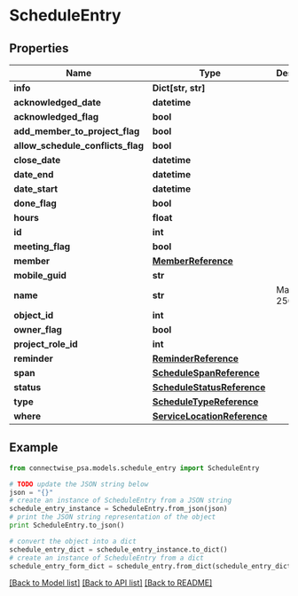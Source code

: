 # ScheduleEntry


## Properties
Name | Type | Description | Notes
------------ | ------------- | ------------- | -------------
**info** | **Dict[str, str]** |  | [optional] 
**acknowledged_date** | **datetime** |  | [optional] 
**acknowledged_flag** | **bool** |  | [optional] 
**add_member_to_project_flag** | **bool** |  | [optional] 
**allow_schedule_conflicts_flag** | **bool** |  | [optional] 
**close_date** | **datetime** |  | [optional] 
**date_end** | **datetime** |  | [optional] 
**date_start** | **datetime** |  | [optional] 
**done_flag** | **bool** |  | [optional] 
**hours** | **float** |  | [optional] 
**id** | **int** |  | [optional] 
**meeting_flag** | **bool** |  | [optional] 
**member** | [**MemberReference**](MemberReference.md) |  | [optional] 
**mobile_guid** | **str** |  | [optional] 
**name** | **str** |  Max length: 250; | [optional] 
**object_id** | **int** |  | [optional] 
**owner_flag** | **bool** |  | [optional] 
**project_role_id** | **int** |  | [optional] 
**reminder** | [**ReminderReference**](ReminderReference.md) |  | [optional] 
**span** | [**ScheduleSpanReference**](ScheduleSpanReference.md) |  | [optional] 
**status** | [**ScheduleStatusReference**](ScheduleStatusReference.md) |  | [optional] 
**type** | [**ScheduleTypeReference**](ScheduleTypeReference.md) |  | [optional] 
**where** | [**ServiceLocationReference**](ServiceLocationReference.md) |  | [optional] 

## Example

```python
from connectwise_psa.models.schedule_entry import ScheduleEntry

# TODO update the JSON string below
json = "{}"
# create an instance of ScheduleEntry from a JSON string
schedule_entry_instance = ScheduleEntry.from_json(json)
# print the JSON string representation of the object
print ScheduleEntry.to_json()

# convert the object into a dict
schedule_entry_dict = schedule_entry_instance.to_dict()
# create an instance of ScheduleEntry from a dict
schedule_entry_form_dict = schedule_entry.from_dict(schedule_entry_dict)
```
[[Back to Model list]](../README.md#documentation-for-models) [[Back to API list]](../README.md#documentation-for-api-endpoints) [[Back to README]](../README.md)


